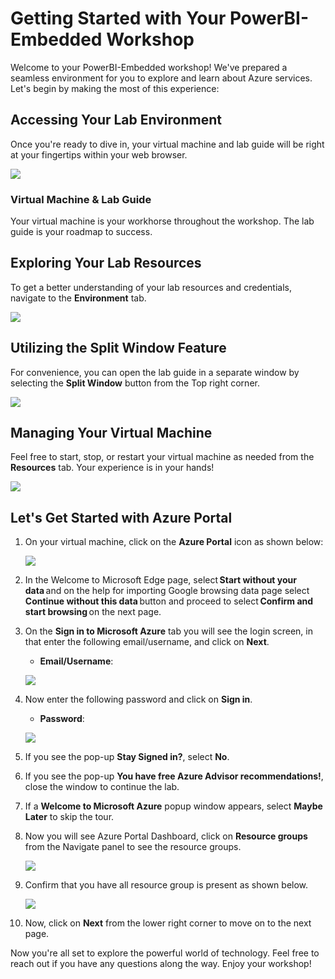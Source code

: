 # **Getting Started with Your PowerBI-Embedded Workshop**
 
Welcome to your PowerBI-Embedded workshop! We've prepared a seamless environment for you to explore and learn about Azure services. Let's begin by making the most of this experience:
 
## **Accessing Your Lab Environment**
 
Once you're ready to dive in, your virtual machine and lab guide will be right at your fingertips within your web browser.

  ![](media/power(2).png)

### **Virtual Machine & Lab Guide**
 
Your virtual machine is your workhorse throughout the workshop. The lab guide is your roadmap to success.
 
## **Exploring Your Lab Resources**
 
To get a better understanding of your lab resources and credentials, navigate to the **Environment** tab.
 
  ![](media/miw(3).png)

## **Utilizing the Split Window Feature**
 
For convenience, you can open the lab guide in a separate window by selecting the **Split Window** button from the Top right corner.
 
  ![](media/POWER(1).png)
 
## **Managing Your Virtual Machine**
 
Feel free to start, stop, or restart your virtual machine as needed from the **Resources** tab. Your experience is in your hands!
 
  ![](media/res.png)
 
## **Let's Get Started with Azure Portal**
 
1. On your virtual machine, click on the **Azure Portal** icon as shown below:
 
    ![](media/power(1).png)

1. In the Welcome to Microsoft Edge page, select **Start without your data** and on the help for importing Google browsing data page select **Continue without this data** button and proceed to select **Confirm and start browsing** on the next page.

1. On the **Sign in to Microsoft Azure** tab you will see the login screen, in that enter the following email/username, and click on **Next**. 

   * **Email/Username**: <inject key="AzureAdUserEmail"></inject>
   
   ![](media/pbi32.jpg)
     
1. Now enter the following password and click on **Sign in**.
   
   * **Password**: <inject key="AzureAdUserPassword"></inject>
   
   ![](media/pbi33.jpg)
     
1. If you see the pop-up **Stay Signed in?**, select **No**.

1. If you see the pop-up **You have free Azure Advisor recommendations!**, close the window to continue the lab.

1. If a **Welcome to Microsoft Azure** popup window appears, select **Maybe Later** to skip the tour.
   
1. Now you will see Azure Portal Dashboard, click on **Resource groups** from the Navigate panel to see the resource groups.

   ![](media/pbi34.jpg)
   
1. Confirm that you have all resource group is present as shown below.

   ![](media/pbi31.jpg)
   
1. Now, click on **Next** from the lower right corner to move on to the next page.
   
Now you're all set to explore the powerful world of technology. Feel free to reach out if you have any questions along the way. Enjoy your workshop!
